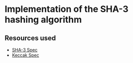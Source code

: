 # Implementation of the SHA-3 hashing algorithm

## Resources used

- [SHA-3 Spec](https://nvlpubs.nist.gov/nistpubs/FIPS/NIST.FIPS.202.pdf)
- [Keccak Spec](https://keccak.team/files/Keccak-reference-3.0.pdf)
